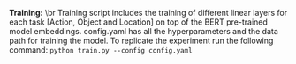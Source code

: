 **Training:** \br
Training script includes the training of different linear layers for each task [Action, Object and Location] on top of the BERT pre-trained model embeddings. config.yaml has all the hyperparameters and the data path for training the model. To replicate the experiment run the following command:
```python train.py --config config.yaml ```


